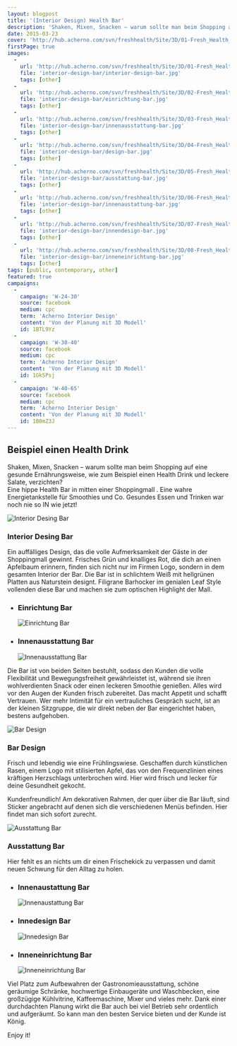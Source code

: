 ```yaml
---
layout: blogpost
title: '(Interior Design) Health Bar'
description: 'Shaken, Mixen, Snacken – warum sollte man beim Shopping auf eine gesunde Ernährungsweise, wie zum Beispiel einen Health Drink und leckere Salate, verzichten? Eine hippe Health Bar in Mitten einer Shoppingmall. Eine wahre Energietankstelle für Smoothies und Co. Gesundes Essen und Trinken war noch nie so IN wie jetzt! '
date: 2015-03-23
cover: 'http://hub.acherno.com/svn/freshhealth/Site/3D/01-Fresh_Health_F.jpg'
firstPage: true
images:
  -
    url: 'http://hub.acherno.com/svn/freshhealth/Site/3D/01-Fresh_Health_F.jpg'
    file: 'interior-design-bar/interior-design-bar.jpg'
    tags: [other]
  -
    url: 'http://hub.acherno.com/svn/freshhealth/Site/3D/02-Fresh_Health_F.jpg'
    file: 'interior-design-bar/einrichtung-bar.jpg'
    tags: [other]
  -
    url: 'http://hub.acherno.com/svn/freshhealth/Site/3D/03-Fresh_Health_F.jpg'
    file: 'interior-design-bar/innenausstattung-bar.jpg'
    tags: [other]
  -
    url: 'http://hub.acherno.com/svn/freshhealth/Site/3D/04-Fresh_Health_F.jpg'
    file: 'interior-design-bar/design-bar.jpg'
    tags: [other]
  -
    url: 'http://hub.acherno.com/svn/freshhealth/Site/3D/05-Fresh_Health_F.jpg'
    file: 'interior-design-bar/ausstattung-bar.jpg'
    tags: [other]
  -
    url: 'http://hub.acherno.com/svn/freshhealth/Site/3D/06-Fresh_Health_F.jpg'
    file: 'interior-design-bar/innenaustattung-bar.jpg'
    tags: [other]
  -
    url: 'http://hub.acherno.com/svn/freshhealth/Site/3D/07-Fresh_Health_F.jpg'
    file: 'interior-design-bar/innendesign-bar.jpg'
    tags: [other]
  -
    url: 'http://hub.acherno.com/svn/freshhealth/Site/3D/08-Fresh_Health_F.jpg'
    file: 'interior-design-bar/inneneinrichtung-bar.jpg'
    tags: [other]
tags: [public, contemporary, other]
featured: true
campaigns:
  -
    campaign: 'W-24-30' 
    source: facebook
    medium: cpc
    term: 'Acherno Interior Design'
    content: 'Von der Planung mit 3D Modell'
    id: 1BTL9Yz
  -
    campaign: 'W-30-40' 
    source: facebook
    medium: cpc
    term: 'Acherno Interior Design'
    content: 'Von der Planung mit 3D Modell'
    id: 1GkSPsj
  -
    campaign: 'W-40-65' 
    source: facebook
    medium: cpc
    term: 'Acherno Interior Design'
    content: 'Von der Planung mit 3D Modell'
    id: 1B0mZ3J
---
```

## Beispiel einen **Health Drink**
Shaken, Mixen, Snacken – warum sollte man beim Shopping auf eine gesunde Ernährungsweise, wie zum Beispiel einen Health Drink und leckere Salate, verzichten?  
Eine hippe Health Bar in mitten einer Shoppingmall . Eine wahre Energietankstelle für Smoothies und Co. 
Gesundes Essen und Trinken war noch nie so IN wie jetzt! 

![Interior Desing Bar](interior-design-bar/interior-design-bar.jpg)
### Interior Desing **Bar**

Ein auffälliges Design, das die volle Aufmerksamkeit der Gäste in der Shoppingmall gewinnt. 
Frisches Grün und knalliges Rot, die dich an einen Apfelbaum erinnern, finden sich nicht nur im Firmen Logo, sondern in dem gesamten Interior der Bar. 
Die Bar ist in schlichtem Weiß mit hellgrünen Platten aus Naturstein designt. Filigrane Barhocker im genialen Leaf Style vollenden diese Bar und machen sie zum optischen Highlight der Mall.

-   ### Einrichtung **Bar**
    ![Einrichtung Bar](interior-design-bar/einrichtung-bar.jpg)
-   ### Innenausstattung **Bar**
    ![Innenausstattung Bar](interior-design-bar/innenausstattung-bar.jpg)

Die Bar ist von beiden Seiten bestuhlt, sodass den Kunden die volle Flexibilität und Bewegungsfreiheit gewährleistet ist, während sie ihren wohlverdienten Snack oder einen leckeren Smoothie genießen. Alles wird vor den Augen der Kunden frisch zubereitet.  Das macht Appetit und schafft Vertrauen.  Wer mehr Intimität für ein vertrauliches Gespräch sucht, ist an der kleinen Sitzgruppe, die wir direkt neben der Bar eingerichtet haben, bestens aufgehoben. 

![Bar Design](interior-design-bar/design-bar.jpg)
### **Bar** Design

Frisch und lebendig  wie eine Frühlingswiese. Geschaffen durch künstlichen Rasen, einem Logo mit stilisierten Apfel, das von den Frequenzlinien eines kräftigen Herzschlags unterbrochen wird. Hier wird frisch und lecker für deine Gesundheit gekocht. 

Kundenfreundlich! Am dekorativen Rahmen, der quer über die Bar läuft, sind Sticker angebracht auf denen sich die verschiedenen Menüs befinden. Hier findet man sich sofort zurecht. 

![Ausstattung Bar](interior-design-bar/ausstattung-bar.jpg)
### Ausstattung **Bar**

Hier fehlt es an nichts um dir einen Frischekick zu verpassen und damit neuen Schwung für den Alltag zu holen.

-   ### Innenaustattung **Bar**
    ![Innenaustattung Bar](interior-design-bar/innenaustattung-bar.jpg)
-   ### Innedesign **Bar**
    ![Innedesign Bar](interior-design-bar/innendesign-bar.jpg)
-   ### Inneneinrichtung **Bar**
    ![Inneneinrichtung Bar](interior-design-bar/inneneinrichtung-bar.jpg)
 
Viel Platz zum Aufbewahren der Gastronomieausstattung, schöne geräumige Schränke, hochwertige Einbaugeräte und Waschbecken, eine großzügige Kühlvitrine, Kaffeemaschine, Mixer und vieles mehr. Dank einer durchdachten Planung wirkt die Bar auch bei viel Betrieb sehr ordentlich und aufgeräumt. So kann man den besten Service bieten und der Kunde ist König. 

Enjoy it!
